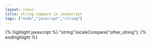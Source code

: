 ```yaml
---
layout: inner
title: string compare in javascript
tags: ["node","javacript","string"]
---
```

{% highlight javascript %}
"string".localeCompare("other_string");
{% endhighlight %}
